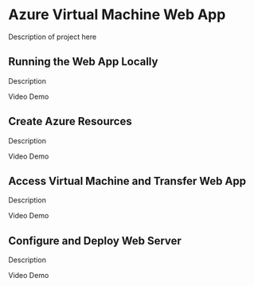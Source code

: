 # Azure Virtual Machine Web App

Description of project here

## Running the Web App Locally

Description

Video Demo

## Create Azure Resources

Description

Video Demo

## Access Virtual Machine and Transfer Web App

Description

Video Demo

## Configure and Deploy Web Server

Description

Video Demo
